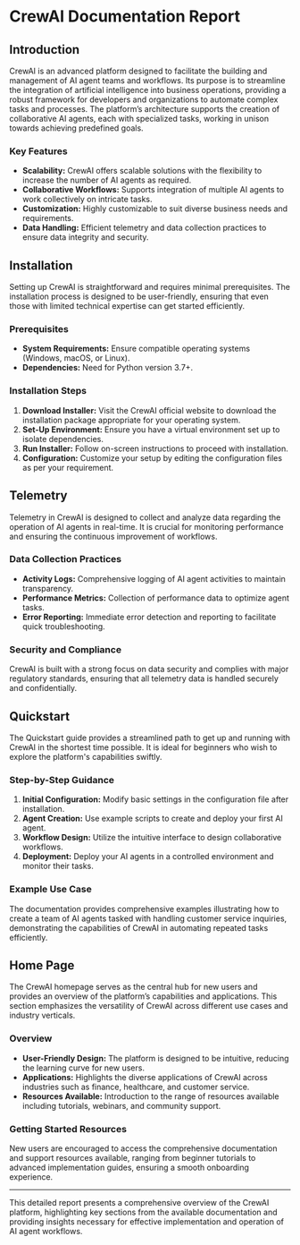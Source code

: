 # CrewAI Documentation Report

## Introduction

CrewAI is an advanced platform designed to facilitate the building and management of AI agent teams and workflows. Its purpose is to streamline the integration of artificial intelligence into business operations, providing a robust framework for developers and organizations to automate complex tasks and processes. The platform’s architecture supports the creation of collaborative AI agents, each with specialized tasks, working in unison towards achieving predefined goals.

### Key Features
- **Scalability:** CrewAI offers scalable solutions with the flexibility to increase the number of AI agents as required.
- **Collaborative Workflows:** Supports integration of multiple AI agents to work collectively on intricate tasks.
- **Customization:** Highly customizable to suit diverse business needs and requirements.
- **Data Handling:** Efficient telemetry and data collection practices to ensure data integrity and security.

## Installation

Setting up CrewAI is straightforward and requires minimal prerequisites. The installation process is designed to be user-friendly, ensuring that even those with limited technical expertise can get started efficiently. 

### Prerequisites
- **System Requirements:** Ensure compatible operating systems (Windows, macOS, or Linux).
- **Dependencies:** Need for Python version 3.7+.
  
### Installation Steps
1. **Download Installer:** Visit the CrewAI official website to download the installation package appropriate for your operating system.
2. **Set-Up Environment:** Ensure you have a virtual environment set up to isolate dependencies.
3. **Run Installer:** Follow on-screen instructions to proceed with installation.
4. **Configuration:** Customize your setup by editing the configuration files as per your requirement.

## Telemetry

Telemetry in CrewAI is designed to collect and analyze data regarding the operation of AI agents in real-time. It is crucial for monitoring performance and ensuring the continuous improvement of workflows.

### Data Collection Practices
- **Activity Logs:** Comprehensive logging of AI agent activities to maintain transparency.
- **Performance Metrics:** Collection of performance data to optimize agent tasks.
- **Error Reporting:** Immediate error detection and reporting to facilitate quick troubleshooting.

### Security and Compliance
CrewAI is built with a strong focus on data security and complies with major regulatory standards, ensuring that all telemetry data is handled securely and confidentially.

## Quickstart

The Quickstart guide provides a streamlined path to get up and running with CrewAI in the shortest time possible. It is ideal for beginners who wish to explore the platform's capabilities swiftly.

### Step-by-Step Guidance
1. **Initial Configuration:** Modify basic settings in the configuration file after installation.
2. **Agent Creation:** Use example scripts to create and deploy your first AI agent.
3. **Workflow Design:** Utilize the intuitive interface to design collaborative workflows.
4. **Deployment:** Deploy your AI agents in a controlled environment and monitor their tasks.

### Example Use Case
The documentation provides comprehensive examples illustrating how to create a team of AI agents tasked with handling customer service inquiries, demonstrating the capabilities of CrewAI in automating repeated tasks efficiently.

## Home Page

The CrewAI homepage serves as the central hub for new users and provides an overview of the platform’s capabilities and applications. This section emphasizes the versatility of CrewAI across different use cases and industry verticals.

### Overview
- **User-Friendly Design:** The platform is designed to be intuitive, reducing the learning curve for new users.
- **Applications:** Highlights the diverse applications of CrewAI across industries such as finance, healthcare, and customer service.
- **Resources Available:** Introduction to the range of resources available including tutorials, webinars, and community support.

### Getting Started Resources
New users are encouraged to access the comprehensive documentation and support resources available, ranging from beginner tutorials to advanced implementation guides, ensuring a smooth onboarding experience.

---

This detailed report presents a comprehensive overview of the CrewAI platform, highlighting key sections from the available documentation and providing insights necessary for effective implementation and operation of AI agent workflows.